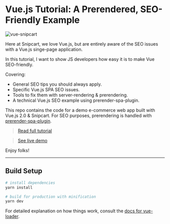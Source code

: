 # Vue.js Tutorial: A Prerendered, SEO-Friendly Example

![vue-snipcart](https://snipcart.com/media/203838/vue-js-seo-prerender-demo-1.jpg)

Here at Snipcart, we love Vue.js, but are entirely aware of the SEO issues with a Vue.js singe-page application.

In this tutorial, I want to show JS developers how easy it is to make Vue SEO-friendly.

Covering:

- General SEO tips you should always apply.
- Specific Vue.js SPA SEO issues.
- Tools to fix them with server-rendering & prerendering.
- A technical Vue.js SEO example using prerender-spa-plugin.

This repo contains the code for a demo e-commerce web app built with Vue.js 2.0 & Snipcart. For SEO purposes, prerendering is handled with [prerender-spa-plugin](https://github.com/chrisvfritz/prerender-spa-plugin).

> [Read full tutorial](https://snipcart.com/blog/vuejs-tutorial-seo-example)

> [See live demo](https://vue-snipcart.netlify.com)

Enjoy folks!

***

## Build Setup

``` bash
# install dependencies
yarn install

# build for production with minification
yarn dev
```

For detailed explanation on how things work, consult the [docs for vue-loader](http://vuejs.github.io/vue-loader).
